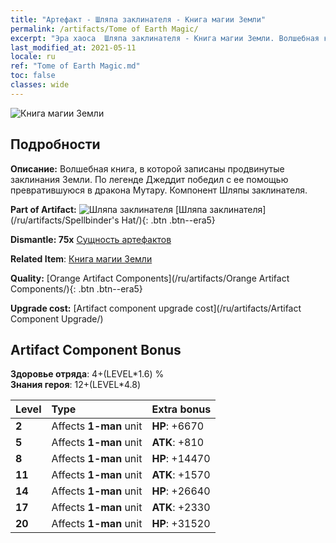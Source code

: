 ```yaml
---
title: "Артефакт - Шляпа заклинателя - Книга магии Земли"
permalink: /artifacts/Tome of Earth Magic/
excerpt: "Эра хаоса  Шляпа заклинателя - Книга магии Земли. Волшебная книга, в которой записаны продвинутые заклинания Земли. По легенде Джеддит победил с ее помощью превратившуюся в дракона Мутару. Компонент Шляпы заклинателя."
last_modified_at: 2021-05-11
locale: ru
ref: "Tome of Earth Magic.md"
toc: false
classes: wide
---
```


 ![Книга магии Земли](/images/t/artifact_40464.png)



## Подробности

 **Описание:** Волшебная книга, в которой записаны продвинутые заклинания Земли. По легенде Джеддит победил с ее помощью превратившуюся в дракона Мутару. Компонент Шляпы заклинателя.

 **Part of Artifact:** ![Шляпа заклинателя](/images/t/icon_artifact_46.png) [Шляпа заклинателя](/ru/artifacts/Spellbinder's Hat/){: .btn .btn--era5}

 **Dismantle: 75x** [Сущность артефактов](/ItemsRU/con_905/)

 **Related Item**: [Книга магии Земли](/ItemsRU/art_181/)

 **Quality:** [Orange Artifact Components](/ru/artifacts/Orange Artifact Components/){: .btn .btn--era5}

 **Upgrade cost:** [Artifact component upgrade cost](/ru/artifacts/Artifact Component Upgrade/)

## Artifact Component Bonus

  **Здоровье отряда**: 4+(LEVEL\*1.6) %<br/>**Знания героя**: 12+(LEVEL\*4.8)

  |  Level  | Type |    Extra bonus  | 
  |:--------|:-----|:----------------| 
  | **2** | Affects **1-man** unit | **HP**: +6670 | 
  | **5** | Affects **1-man** unit | **ATK**: +810 | 
  | **8** | Affects **1-man** unit | **HP**: +14470 | 
  | **11** | Affects **1-man** unit | **ATK**: +1570 | 
  | **14** | Affects **1-man** unit | **HP**: +26640 | 
  | **17** | Affects **1-man** unit | **ATK**: +2330 | 
  | **20** | Affects **1-man** unit | **HP**: +31520 | 
